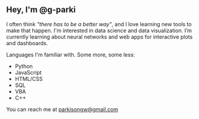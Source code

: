 ## Hey, I'm @g-parki
I often think *"there has to be a better way"*, and I love learning new tools to make that happen.
I'm interested in data science and data visualization.
I’m currently learning about neural networks and web apps for interactive plots and dashboards.

Languages I'm familiar with. Some more, some less:

- Python
- JavaScript
- HTML/CSS
- SQL
- VBA
- C++

You can reach me at parkisongw@gmail.com



<!---
g-parki/g-parki is a ✨ special ✨ repository because its `README.md` (this file) appears on your GitHub profile.
You can click the Preview link to take a look at your changes.
--->

